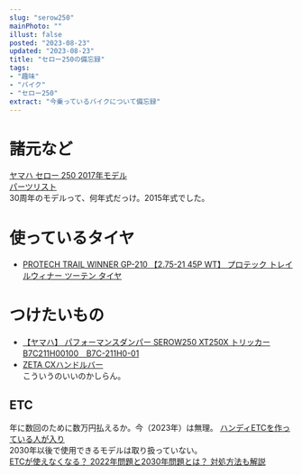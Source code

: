 ```yaml
---
slug: "serow250"
mainPhoto: ""
illust: false
posted: "2023-08-23"
updated: "2023-08-23"
title: "セロー250の備忘録"
tags: 
- "趣味"
- "バイク"
- "セロー250"
extract: "今乗っているバイクについて備忘録"
---
```

# 諸元など
[ヤマハ  セロー 250 2017年モデル](https://www.webike.net/bike/949/service/g5279/)  
[パーツリスト](https://ypec-sss.yamaha-motor.co.jp/ypec/ypec/b2c/html5/app/ja/parts-search/index.html)   
30周年のモデルって、何年式だっけ。2015年式でした。
# 使っているタイヤ
- [PROTECH TRAIL WINNER GP-210 【2.75-21 45P WT】 プロテック トレイルウィナー ツーテン タイヤ](https://www.webike.net/sd/19997123/)

# つけたいもの
- [【ヤマハ】 パフォーマンスダンパー SEROW250 XT250X トリッカー B7C211H00100　B7C-211H0-01](https://item.rakuten.co.jp/hatoya/y20181018005/)
- [ZETA CXハンドルバー](https://www.dirtfreak.co.jp/moto/products/zeta/merchandise.php?mode=2&id=handle/cx_bar/cx_handlebar)  
  こういうのいいのかしらん。
## ETC
年に数回のために数万円払えるか。今（2023年）は無理。
[ハンディETCを作っている人が入り](https://auctions.yahoo.co.jp/seller/vvvlife_efilvvv)  
2030年以後で使用できるモデルは取り扱っていない。  
[ETCが使えなくなる？ 2022年問題と2030年問題とは？ 対処方法も解説](https://www.astro-p.co.jp/blog/52/?blog_type_id=4#:~:text=%E3%81%A8%E3%81%84%E3%81%86%E3%81%93%E3%81%A8%E3%81%A7%E3%81%99%E3%80%82-,2022%E5%B9%B4%E5%95%8F%E9%A1%8C%E3%83%BB%E4%BD%BF%E3%81%88%E3%81%AA%E3%81%8F%E3%81%AA%E3%82%8BETC%E8%BB%8A%E8%BC%89%E5%99%A8%E3%81%AF%E3%81%94%E3%81%8F,%E3%81%8C%E4%BD%BF%E7%94%A8%E3%81%A7%E3%81%8D%E3%81%AA%E3%81%8F%E3%81%AA%E3%82%8A%E3%81%BE%E3%81%99%E3%80%82)